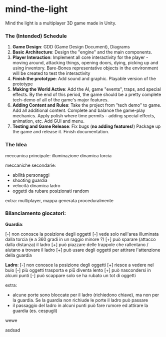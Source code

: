 ﻿# mind-the-light
Mind the light is a multiplayer 3D game made in Unity.


### The (Intended) Schedule

1. **Game Design**: GDD (Game Design Document), Diagrams
2. **Basic Architecture**: Design the "engine" and the main components. 
3. **Player Interaction**:  Implement all core interactivity for the player - moving around, attacking things, opening doors, dying, picking up and using inventory. Bare-Bones representative objects in the environment will be created to test the interactivity 
4. **Finish the prototype**: Add sound and graphic. Playable version of the prototype
5. **Making the World Active**: Add the AI, game "events", traps, and special effects. By the end of this period, the game should be a pretty complete tech-demo of all of the game's major features. 
6. **Adding Content and Rules**: Take the project from "tech demo" to game. Add all additional content. Complete and balance the game-play mechanics. Apply polish where time permits - adding special effects, animation, etc. Add GUI and menu.
7. **Testing and Game Release**: Fix bugs (**no adding features!**) Package up the game and release it. Finish documentation. 



### The Idea

meccanica principale: illuminazione dinamica torcia

meccaniche secondarie: 

- abilità personaggi
- shooting guardia
- velocità dinamica ladro
- oggetti da rubare posizionati random

extra: multiplayer, mappa generata proceduralmente

### Bilanciamento giocatori:

**Guardia**:

[-] non conosce la posizione degli oggetti
[-] vede solo nell'area illuminata dalla torcia (e a 360 gradi in un raggio minore ?)
[+] può sparare (attacco dalla distanza) il ladro
[+] può piazzare delle trappole che rallentano / aiutano a trovare il ladro
[+] può usare degli oggetti per attirare l'attenzione della guardia

**Ladro**:
[-] non conosce la posizione degli oggetti
[+] riesce a vedere nel buio
[-] più oggetti trasporta e piů diventa lento
[+] può nascondersi in alcuni punti
[-] può scappare solo se ha rubato un tot di oggetti

extra:

- alcune porte sono bloccate per il ladro (richiedono chiave), ma non per la guardia. Se la guardia non richiude le porte il ladro può passare
- il passaggio del ladro in alcuni punti può fare rumore ed attirare la guardia (es. cespugli)

wewe

asdsad